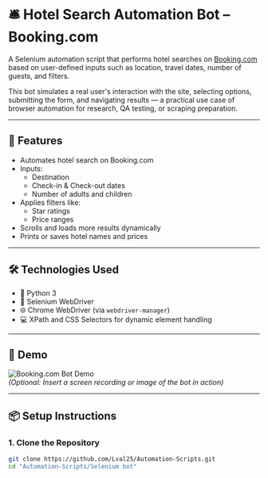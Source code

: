 # 🛎️ Hotel Search Automation Bot – Booking.com

A Selenium automation script that performs hotel searches on [Booking.com](https://www.booking.com) based on user-defined inputs such as location, travel dates, number of guests, and filters.

This bot simulates a real user's interaction with the site, selecting options, submitting the form, and navigating results — a practical use case of browser automation for research, QA testing, or scraping preparation.

---

## 🚀 Features

- Automates hotel search on Booking.com  
- Inputs:
  - Destination
  - Check-in & Check-out dates
  - Number of adults and children
- Applies filters like:
  - Star ratings
  - Price ranges
- Scrolls and loads more results dynamically
- Prints or saves hotel names and prices

---

## 🛠 Technologies Used

- 🐍 Python 3  
- 🧪 Selenium WebDriver  
- 🌐 Chrome WebDriver (via `webdriver-manager`)  
- 💻 XPath and CSS Selectors for dynamic element handling  

---

## 📸 Demo

![Booking.com Bot Demo](https://user-images.githubusercontent.com/your-github-id/demo.gif)  
*(Optional: Insert a screen recording or image of the bot in action)*

---

## 📦 Setup Instructions

### 1. Clone the Repository

```bash
git clone https://github.com/Lval25/Automation-Scripts.git
cd "Automation-Scripts/Selenium bot"
